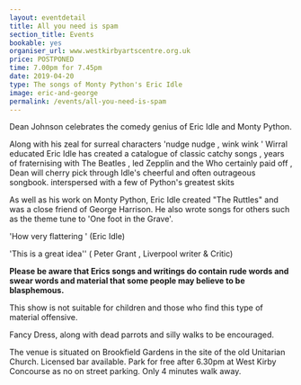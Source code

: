 ```yaml
---
layout: eventdetail
title: All you need is spam
section_title: Events
bookable: yes
organiser_url: www.westkirbyartscentre.org.uk
price: POSTPONED
time: 7.00pm for 7.45pm
date: 2019-04-20
type: The songs of Monty Python's Eric Idle
image: eric-and-george
permalink: /events/all-you-need-is-spam
---
```


Dean Johnson celebrates the comedy genius of Eric Idle and Monty Python.

Along with his zeal for surreal characters 'nudge nudge , wink wink ' Wirral educated Eric Idle has created a catalogue of classic catchy songs , years of fraternising with The Beatles , led Zepplin and the Who certainly paid off , Dean will cherry pick through Idle's cheerful and often outrageous songbook. interspersed with a few of Python's greatest skits

As well as his work on Monty Python, Eric Idle created "The Ruttles" and was a close friend of George Harrison. He also wrote songs for others such as the theme tune to 'One foot in the Grave'.

'How very flattering ' (Eric Idle)

'This is a great idea'' ( Peter Grant , Liverpool writer & Critic)

**Please be aware that Erics songs and writings do contain rude words and swear words and material that some people may believe to be blasphemous.**

This show is not suitable for children and those who find this type of material offensive.

Fancy Dress, along with dead parrots and silly walks to be encouraged.  

The venue is situated on Brookfield Gardens in the site of the old Unitarian Church. Licensed bar available. Park for free after 6.30pm at West Kirby Concourse as no on street parking. Only 4 minutes walk away.
